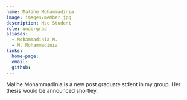 ```yaml
---
name: Malihe Mohammadinia
image: images/member.jpg
description: Msc Student
role: undergrad
aliases:
  - Mohammadinia M.
  - M. Mohammadinia
links:
  home-page: 
  email: 
  github: 
---
```


Malihe Mohammadinia is a new post graduate stdent in my group. Her thesis would be announced shortley.
